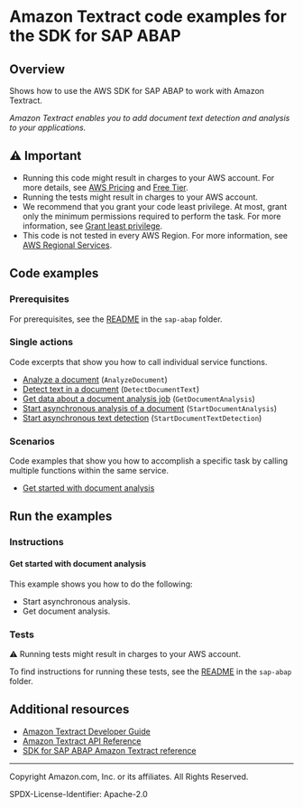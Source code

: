 # Amazon Textract code examples for the SDK for SAP ABAP

## Overview

Shows how to use the AWS SDK for SAP ABAP to work with Amazon Textract.

<!--custom.overview.start-->
<!--custom.overview.end-->

_Amazon Textract enables you to add document text detection and analysis to your applications._

## ⚠ Important

* Running this code might result in charges to your AWS account. For more details, see [AWS Pricing](https://aws.amazon.com/pricing/) and [Free Tier](https://aws.amazon.com/free/).
* Running the tests might result in charges to your AWS account.
* We recommend that you grant your code least privilege. At most, grant only the minimum permissions required to perform the task. For more information, see [Grant least privilege](https://docs.aws.amazon.com/IAM/latest/UserGuide/best-practices.html#grant-least-privilege).
* This code is not tested in every AWS Region. For more information, see [AWS Regional Services](https://aws.amazon.com/about-aws/global-infrastructure/regional-product-services).

<!--custom.important.start-->
<!--custom.important.end-->

## Code examples

### Prerequisites

For prerequisites, see the [README](../../README.md#Prerequisites) in the `sap-abap` folder.


<!--custom.prerequisites.start-->
<!--custom.prerequisites.end-->

### Single actions

Code excerpts that show you how to call individual service functions.

- [Analyze a document](zcl_aws1_tex_actions.clas.abap#L59) (`AnalyzeDocument`)
- [Detect text in a document](zcl_aws1_tex_actions.clas.abap#L130) (`DetectDocumentText`)
- [Get data about a document analysis job](zcl_aws1_tex_actions.clas.abap#L182) (`GetDocumentAnalysis`)
- [Start asynchronous analysis of a document](zcl_aws1_tex_actions.clas.abap#L218) (`StartDocumentAnalysis`)
- [Start asynchronous text detection](zcl_aws1_tex_actions.clas.abap#L292) (`StartDocumentTextDetection`)

### Scenarios

Code examples that show you how to accomplish a specific task by calling multiple
functions within the same service.

- [Get started with document analysis](zcl_aws1_tex_scenario.clas.abap)


<!--custom.examples.start-->
<!--custom.examples.end-->

## Run the examples

### Instructions


<!--custom.instructions.start-->
<!--custom.instructions.end-->



#### Get started with document analysis

This example shows you how to do the following:

- Start asynchronous analysis.
- Get document analysis.

<!--custom.scenario_prereqs.textract_Scenario_GettingStarted.start-->
<!--custom.scenario_prereqs.textract_Scenario_GettingStarted.end-->


<!--custom.scenarios.textract_Scenario_GettingStarted.start-->
<!--custom.scenarios.textract_Scenario_GettingStarted.end-->

### Tests

⚠ Running tests might result in charges to your AWS account.


To find instructions for running these tests, see the [README](../../README.md#Tests)
in the `sap-abap` folder.



<!--custom.tests.start-->
<!--custom.tests.end-->

## Additional resources

- [Amazon Textract Developer Guide](https://docs.aws.amazon.com/textract/latest/dg/what-is.html)
- [Amazon Textract API Reference](https://docs.aws.amazon.com/textract/latest/dg/API_Reference.html)
- [SDK for SAP ABAP Amazon Textract reference](https://docs.aws.amazon.com/sdk-for-sap-abap/v1/api/latest/tex/index.html)

<!--custom.resources.start-->
<!--custom.resources.end-->

---

Copyright Amazon.com, Inc. or its affiliates. All Rights Reserved.

SPDX-License-Identifier: Apache-2.0